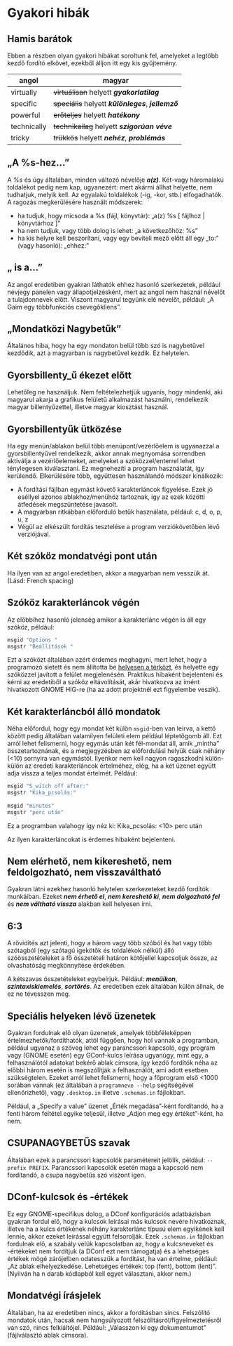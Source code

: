 # Gyakori hibák

## Hamis barátok

Ebben a részben olyan gyakori hibákat soroltunk fel, amelyeket a legtöbb kezdő fordító elkövet, ezekből álljon itt egy kis gyűjtemény. 

|angol|magyar|
|-|-|
|virtually|~~virtuálisan~~ helyett **_gyakorlatilag_**|
|specific|~~speciális~~ helyett **_különleges_**, **_jellemző_** |
|powerful|~~erőteljes~~ helyett **_hatékony_**|
|technically|~~technikailag~~ helyett **_szigorúan véve_**|
|tricky|~~trükkös~~ helyett **_nehéz_**, **_problémás_**|

## „A %s-hez…”

A _%s_ és úgy általában, minden változó névelője **_a(z)_**. Két-vagy háromalakú toldalékot pedig nem kap, ugyanezért: mert akármi állhat helyette, nem tudhatjuk, melyik kell. Az egyalakú toldalékok (-ig, -kor, stb.) elfogadhatók. A ragozás megkerülésére használt módszerek:

 - ha tudjuk, hogy micsoda a %s (fájl, könyvtár): „a(z) %s \[ fájlhoz | könyvtárhoz \]”
 - ha nem tudjuk, vagy több dolog is lehet: „a következőhöz: %s”
 - ha kis helyre kell beszorítani, vagy egy beviteli mező előtt áll egy „to:” (vagy hasonló): „ehhez:”

## „<programneve> is a…”

Az angol eredetiben gyakran láthatók ehhez hasonló szerkezetek, például névjegy panelen vagy állapotjelzésként, mert az angol nem használ névelőt a tulajdonnevek előtt. Viszont magyarul tegyünk elé névelőt, például: „A Gaim egy többfunkciós csevegőkliens”.

## „Mondatközi Nagybetűk”

Általános hiba, hogy ha egy mondaton belül több szó is nagybetűvel kezdődik, azt a magyarban is nagybetűvel kezdik. Ez helytelen.

## Gyorsbillenty\_ű ékezet előtt

Lehetőleg ne használjuk. Nem feltételezhetjük ugyanis, hogy mindenki, aki magyarul akarja a grafikus felületű alkalmazást használni, rendelkezik magyar billentyűzettel, illetve magyar kiosztást használ.

## Gyorsbillentyűk ütközése

Ha egy menün/ablakon belül több menüpont/vezérlőelem is ugyanazzal a gyorsbillentyűvel rendelkezik, akkor annak megnyomása sorrendben aktiválja a vezérlőelemeket, amelyeket a szóközzel/enterrel lehet ténylegesen kiválasztani. Ez megnehezíti a program használatát, így kerülendő. Elkerülésére több, együttesen használandó módszer kínálkozik:

 - A fordítási fájlban egymást követő karakterláncok figyelése. Ezek jó eséllyel azonos ablakhoz/menühöz tartoznak, így az ezek közötti átfedések megszüntetése javasolt.
 - A magyarban ritkábban előforduló betűk használata, például: c, d, o, p, u, z
 - Végül az elkészült fordítás tesztelése a program verziókövetőben lévő verziójával.

## Két szóköz mondatvégi pont után

Ha ilyen van az angol eredetiben, akkor a magyarban nem vesszük át. (Lásd: French spacing)

## Szóköz karakterláncok végén

Az előbbihez hasonló jelenség amikor a karakterlánc végén is áll egy szóköz, például:

```python
msgid "Options "
msgstr "Beállítások "
```

Ezt a szóközt általában azért érdemes meghagyni, mert lehet, hogy a programozó sietett és nem állította be [helyesen a térközt](http://library.gnome.org/devel/hig-book/stable/design-text-labels.html.en#layout-label-position), és helyette egy szóközzel javított a felület megjelenésén. Praktikus hibaként bejelenteni és kérni az eredetiből a szóköz eltávolítását, akár hivatkozva az imént hivatkozott GNOME HIG-re (ha az adott projektnél ezt figyelembe veszik).

## Két karakterláncból álló mondatok

Néha előfordul, hogy egy mondat két külön `msgid`-ben van leírva, a kettő között pedig általában valamilyen felületi elem például léptetőgomb áll. Ezt arról lehet felismerni, hogy egymás után két fél-mondat áll, amik „mintha” összetartoznának, és a megjegyzésben az előfordulási helyük csak néhány (&lt;10) sornyira van egymástól. Ilyenkor nem kell nagyon ragaszkodni külön-külön az eredeti karakterláncok értelméhez, elég, ha a két üzenet együtt adja vissza a teljes mondat értelmét. Például:

```python
msgid "S_witch off after:"
msgstr "Kika_pcsolás:"
 
msgid "minutes"
msgstr "perc után"
```

Ez a programban valahogy így néz ki: Kika\_pcsolás: &lt;10&gt; perc után

Az ilyen karakterláncokat is érdemes hibaként bejelenteni.

## Nem elérhető, nem kikereshető, nem feldolgozható, nem visszaváltható

Gyakran látni ezekhez hasonló helytelen szerkezeteket kezdő fordítók munkáiban. Ezeket **_nem érhető el_**, **_nem kereshető ki_**, **_nem dolgozható fel_** és **_nem váltható vissza_** alakban kell helyesen írni.

## 6:3

A rövidítés azt jelenti, hogy a három vagy több szóból és hat vagy több szótagból (egy szótagú igekötők és toldalékok nélkül) álló szóösszetételeket a fő összetételi határon kötőjellel kapcsoljuk össze, az olvashatóság megkönnyítése érdekében.

A kétszavas összetételeket egybeírjuk. Például: **_menüikon_**, **_szintaxiskiemelés_**, **_sortörés_**. Az eredetiben ezek általában külön állnak, de ez ne tévesszen meg.

## Speciális helyeken lévő üzenetek

Gyakran fordulnak elő olyan üzenetek, amelyek többféleképpen értelmezhetők/fordíthatók, attól függően, hogy hol vannak a programban, például ugyanaz a szöveg lehet egy parancssori kapcsoló, egy program vagy (GNOME esetén) egy GConf-kulcs leírása ugyanúgy, mint egy, a felhasználótól adatokat bekérő ablak címsora, így kezdő fordítók néha az előbbi három esetén is megszólítják a felhasználót, ami adott esetben szükségtelen. Ezeket arról lehet felismerni, hogy a főprogram első &lt;1000 sorában vannak (ez általában a `programneve --help` segítségével ellenőrizhető), vagy `.desktop.in` illetve `.schemas.in` fájlokban.

Például, a „Specify a value” üzenet „Érték megadása”-ként fordítandó, ha a fenti három feltétel egyike teljesül, illetve „Adjon meg egy értéket”-ként, ha nem.

## CSUPANAGYBETŰS szavak

Általában ezek a parancssori kapcsolók paramétereit jelölik, például: `--prefix PREFIX`. Parancssori kapcsolók esetén maga a kapcsoló nem fordítandó, a csupa nagybetűs szó viszont igen.

## DConf-kulcsok és -értékek

Ez egy GNOME-specifikus dolog, a DConf konfigurációs adatbázisban gyakran fordul elő, hogy a kulcsok leírásai más kulcsok nevére hivatkoznak, illetve ha a kulcs értékének néhány karakterlánc típusú elem egyikének kell lennie, akkor ezeket leírással együtt felsorolják. Ezek `.schemas.in` fájlokban fordulnak elő, a szabály velük kapcsolatban az, hogy a kulcsneveket és -értékeket nem fordítjuk (a DConf ezt nem támogatja) és a lehetséges értékek mögé zárójelben odatesszük a fordítást, ha van értelme, például: „Az ablak elhelyezkedése. Lehetséges értékek: top (fent), bottom (lent)”. (Nyilván ha n darab kódlapból kell egyet választani, akkor nem.)

## Mondatvégi írásjelek

Általában, ha az eredetiben nincs, akkor a fordításban sincs. Felszólító mondatok után, hacsak nem hangsúlyozott felszólításról/figyelmeztetésről van szó, nincs felkiáltójel. Például: „Válasszon ki egy dokumentumot” (fájlválasztó ablak címsora).

<!-- FIXME
## A szöveg érthetősége mindenek felett

Az alábbi rész a [Fordítás HOGYAN](http://tldp.fsf.hu/Forditas-HOGYAN/Forditas-HOGYAN.html) oldalról származik, mondandóját érdemes megszívlelni:

-   A munka megkezdése előtt nézd át a szógyűjteményt, amely egyes angol szavak magyar megfelelőjét tartalmazza a [MLDP](MLDP "wikilink") szerint.
-   Nézz bele egy-két magyarított HOGYANba, és az egyes részeket hasonlítsd össze azok angol változatával. Így könnyebben ráérzel arra, mit és hogyan kell és/vagy érdemes fordítanod.
-   Ragaszkodj az angol eredeti szöveg értelméhez, mondanivalójához, de ne ragaszkodj annak megfogalmazásához/mondatszerkezetéhez.
-   Angolul teljesen másképp kell gondolkodni, mint magyarul. Előfordulhat, hogy egy angol mondatot két magyar mondatra érdemes fordítani és viszont.
-   A minőségi munka érdekében inkább lassan, de precízen fordíts. Teljesen felesleges összedobni valami ferdítés félét, aztán a lektorra bízni, hadd fordítsa le újra az egészet...
-   Ha valamely szó, kifejezés vagy mondat jelentésében bizonytalan vagy illetve végképp nem boldogulsz, kérdezz rá a levelezőlistán, amelyre a [A Magyar Linux Dokumentációs Projekt](https://lists.sch.bme.hu/wws/info/linuxhowto) honlapon iratkozhatsz fel. A lista ugyanis ezért (is) van.
-   Ha az angol szó vagy kifejezés látszólag nem illik a mondatba, akkor gyanakodj! Valószínűleg többértelmű szóról/kifejezésről van szó. Például a "double check" kifejezést többen, csont nélkül "dupla ellenőrzés"-nek fordították, ez annyira magyartalan, hogy csak na. A "double check" helyesen "alapos ellenőrzés". Ilyen esetben használjátok a fordítási segédleteket, ha végképp nem boldogulsz, akkor a teendőket lásd az előző bekezdésben.
-   A munka végeztével olvasd végig fordításodat a helyesírási hibákat is figyelve/javítva. Ha épeszű magyar emberként megérted amit abban leírtál, valószínűleg jó munkát végeztél. Tartsd észben: a fordításokat a Linux-felhasználók népes tábora olvassa.
-->

